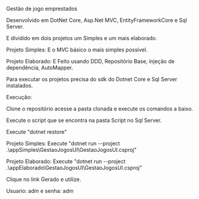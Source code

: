
Gestão de jogo emprestados

Desenvolvido em DotNet Core, Asp.Net MVC, EntityFrameworkCore e Sql Server.

E dividido em dois projetos um Simples e um mais elaborado.

Projeto Simples: E o MVC básico o mais simples possível.

Projeto Elaborado: E Feito usando DDD, Repositório Base, injeção de dependência, AutoMapper.

Para executar os projetos precisa do sdk do Dotnet Core e Sql Server instalados.

Execução:

Clone o repositório acesse a pasta clonada e execute os comandos a baixo.

Execute o script que se encontra na pasta Script no Sql Server.

Execute "dotnet restore"

Projeto Simples:
Execute "dotnet run --project .\appSimples\GestaoJogosUI\GestaoJogosUI.csproj"

Projeto Elaborado:
Execute "dotnet run --project .\appElaborado\GestaoJogosUI\GestaoJogosUI.csproj"

Clique no link Gerado e utilize.

Usuario: adm e senha: adm

